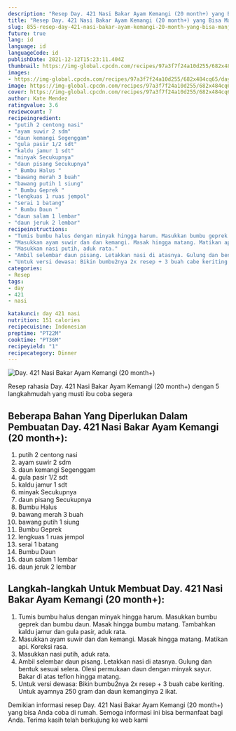 ```yaml
---
description: "Resep Day. 421 Nasi Bakar Ayam Kemangi (20 month+) yang Bisa Manjain Lidah"
title: "Resep Day. 421 Nasi Bakar Ayam Kemangi (20 month+) yang Bisa Manjain Lidah"
slug: 855-resep-day-421-nasi-bakar-ayam-kemangi-20-month-yang-bisa-manjain-lidah
future: true
lang: id
language: id
languageCode: id
publishDate: 2021-12-12T15:23:11.404Z 
thumbnail: https://img-global.cpcdn.com/recipes/97a3f7f24a10d255/682x484cq65/day-421-nasi-bakar-ayam-kemangi-20-month-foto-resep-utama.png
images:
- https://img-global.cpcdn.com/recipes/97a3f7f24a10d255/682x484cq65/day-421-nasi-bakar-ayam-kemangi-20-month-foto-resep-utama.png
image: https://img-global.cpcdn.com/recipes/97a3f7f24a10d255/682x484cq65/day-421-nasi-bakar-ayam-kemangi-20-month-foto-resep-utama.png
cover: https://img-global.cpcdn.com/recipes/97a3f7f24a10d255/682x484cq65/day-421-nasi-bakar-ayam-kemangi-20-month-foto-resep-utama.png
author: Kate Mendez
ratingvalue: 3.6
reviewcount: 7
recipeingredient:
- "putih 2 centong nasi"
- "ayam suwir 2 sdm"
- "daun kemangi Segenggam"
- "gula pasir 1/2 sdt"
- "kaldu jamur 1 sdt"
- "minyak Secukupnya"
- "daun pisang Secukupnya"
- " Bumbu Halus "
- "bawang merah 3 buah"
- "bawang putih 1 siung"
- " Bumbu Geprek "
- "lengkuas 1 ruas jempol"
- "serai 1 batang"
- " Bumbu Daun "
- "daun salam 1 lembar"
- "daun jeruk 2 lembar"
recipeinstructions:
- "Tumis bumbu halus dengan minyak hingga harum. Masukkan bumbu geprek dan bumbu daun. Masak hingga bumbu matang. Tambahkan kaldu jamur dan gula pasir, aduk rata."
- "Masukkan ayam suwir dan dan kemangi. Masak hingga matang. Matikan api. Koreksi rasa."
- "Masukkan nasi putih, aduk rata."
- "Ambil selembar daun pisang. Letakkan nasi di atasnya. Gulung dan bentuk sesuai selera. Olesi permukaan daun dengan minyak sayur. Bakar di atas teflon hingga matang."
- "Untuk versi dewasa: Bikin bumbu2nya 2x resep + 3 buah cabe keriting. Untuk ayamnya 250 gram dan daun kemanginya 2 ikat."
categories:
- Resep
tags:
- day
- 421
- nasi

katakunci: day 421 nasi 
nutrition: 151 calories
recipecuisine: Indonesian
preptime: "PT22M"
cooktime: "PT36M"
recipeyield: "1"
recipecategory: Dinner
---
```



![Day. 421 Nasi Bakar Ayam Kemangi (20 month+)](https://img-global.cpcdn.com/recipes/97a3f7f24a10d255/682x484cq65/day-421-nasi-bakar-ayam-kemangi-20-month-foto-resep-utama.png)

Resep rahasia Day. 421 Nasi Bakar Ayam Kemangi (20 month+)    dengan 5 langkahmudah yang musti ibu coba segera

<!--inarticleads1-->

## Beberapa Bahan Yang Diperlukan Dalam Pembuatan Day. 421 Nasi Bakar Ayam Kemangi (20 month+):

1. putih 2 centong nasi
1. ayam suwir 2 sdm
1. daun kemangi Segenggam
1. gula pasir 1/2 sdt
1. kaldu jamur 1 sdt
1. minyak Secukupnya
1. daun pisang Secukupnya
1.  Bumbu Halus 
1. bawang merah 3 buah
1. bawang putih 1 siung
1.  Bumbu Geprek 
1. lengkuas 1 ruas jempol
1. serai 1 batang
1.  Bumbu Daun 
1. daun salam 1 lembar
1. daun jeruk 2 lembar



<!--inarticleads2-->

## Langkah-langkah Untuk Membuat Day. 421 Nasi Bakar Ayam Kemangi (20 month+):

1. Tumis bumbu halus dengan minyak hingga harum. Masukkan bumbu geprek dan bumbu daun. Masak hingga bumbu matang. Tambahkan kaldu jamur dan gula pasir, aduk rata.
1. Masukkan ayam suwir dan dan kemangi. Masak hingga matang. Matikan api. Koreksi rasa.
1. Masukkan nasi putih, aduk rata.
1. Ambil selembar daun pisang. Letakkan nasi di atasnya. Gulung dan bentuk sesuai selera. Olesi permukaan daun dengan minyak sayur. Bakar di atas teflon hingga matang.
1. Untuk versi dewasa: Bikin bumbu2nya 2x resep + 3 buah cabe keriting. Untuk ayamnya 250 gram dan daun kemanginya 2 ikat.




Demikian informasi  resep Day. 421 Nasi Bakar Ayam Kemangi (20 month+)   yang bisa Anda coba di rumah. Semoga informasi ini bisa bermanfaat bagi Anda. Terima kasih telah berkujung ke web kami
